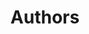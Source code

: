 ---
# Display name
title: Authors

# Is this the primary user of the site?
superuser: false

# Role/position
role: 

# Organizations/Affiliations
organizations:
- name: Katedra Sztucznej Inteligencji
  url: ""

# Short bio (displayed in user profile at end of posts)
bio: ""

# Social/Academic Networking
# For available icons, see: https://sourcethemes.com/academic/docs/page-builder/#icons

# Enter email to display Gravatar (if Gravatar enabled in Config)
email: ""

# Highlight the author in author lists? (true/false)
highlight_name: false

# Organizational groups that you belong to (for People widget)
user_groups:
- Authors
--- 